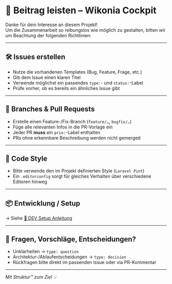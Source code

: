 # 🤝 Beitrag leisten – Wikonia Cockpit

Danke für dein Interesse an diesem Projekt!  
Um die Zusammenarbeit so reibungslos wie möglich zu gestalten, bitten wir um Beachtung der folgenden Richtlinien:

---

## 🛠️ Issues erstellen

- Nutze die vorhandenen Templates (Bug, Feature, Frage, etc.)
- Gib dem Issue einen klaren Titel
- Verwende möglichst ein passendes `type:`- und `status:`-Label
- Prüfe vorher, ob es bereits ein ähnliches Issue gibt

---

## 🔀 Branches & Pull Requests

- Erstelle einen Feature-/Fix-Branch (`feature/…`, `bugfix/…`)
- Füge alle relevanten Infos in die PR-Vorlage ein
- Jeder PR **muss** ein `prio:`-Label enthalten
- PRs ohne erkennbare Beschreibung werden nicht gemerged

---

## 🧼 Code Style

- Bitte verwende den im Projekt definierten Style (`Laravel Pint`)
- Ein `.editorconfig` sorgt für gleiches Verhalten über verschiedene Editoren hinweg

---

## 📦 Entwicklung / Setup

→ Siehe [📘 DEV Setup Anleitung](docs/README.dev.md)

---

## 🧠 Fragen, Vorschläge, Entscheidungen?

- Unklarheiten → `type: question`
- Architektur-/Ablaufentscheidungen → `type: decision`
- Rückfragen bitte direkt im passenden Issue oder via PR-Kommentar

---

_Mit Struktur™ zum Ziel 💡_
